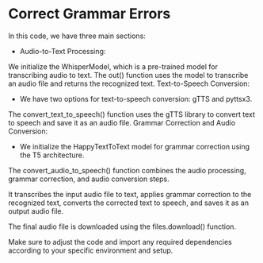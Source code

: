 # Correct Grammar Errors

In this code, we have three main sections:

- Audio-to-Text Processing:

We initialize the WhisperModel, which is a pre-trained model for transcribing audio to text.
The out() function uses the model to transcribe an audio file and returns the recognized text.
Text-to-Speech Conversion:

- We have two options for text-to-speech conversion: gTTS and pyttsx3.

The convert_text_to_speech() function uses the gTTS library to convert text to speech and save it as an audio file.
Grammar Correction and Audio Conversion:

- We initialize the HappyTextToText model for grammar correction using the T5 architecture.

The convert_audio_to_speech() function combines the audio processing, grammar correction, and audio conversion steps.

It transcribes the input audio file to text, applies grammar correction to the recognized text, converts the corrected text to speech, and saves it as an output audio file.

The final audio file is downloaded using the files.download() function.

Make sure to adjust the code and import any required dependencies according to your specific environment and setup.


